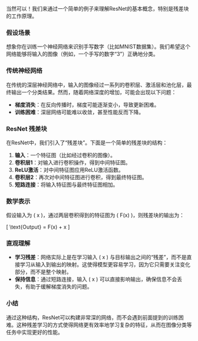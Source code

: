 当然可以！我们来通过一个简单的例子来理解ResNet的基本概念，特别是残差块的工作原理。

### 假设场景

想象你在训练一个神经网络来识别手写数字（比如MNIST数据集）。我们希望这个网络能够将输入的图像（例如，一个手写的数字“3”）正确地分类。

### 传统神经网络

在传统的深层神经网络中，输入的图像经过一系列的卷积层、激活层和池化层，最终输出一个分类结果。然而，随着网络深度的增加，可能会出现以下问题：

- **梯度消失**：在反向传播时，梯度可能逐渐变小，导致更新困难。
- **训练困难**：深层网络可能难以收敛，甚至性能反而下降。

### ResNet 残差块

在ResNet中，我们引入了“残差块”。下面是一个简单的残差块的结构：

1. **输入**：一个特征图（比如经过卷积的图像）。
2. **卷积层1**：对输入进行卷积操作，得到中间特征图。
3. **ReLU激活**：对中间特征图应用ReLU激活函数。
4. **卷积层2**：再次对中间特征图进行卷积，得到最终特征图。
5. **短路连接**：将输入特征图与最终特征图相加。

### 数学表示

假设输入为 \( x \)，通过两层卷积得到的特征图为 \( F(x) \)，则残差块的输出为：

\[ \text{Output} = F(x) + x \]

### 直观理解

- **学习残差**：网络实际上是在学习输入 \( x \) 与目标输出之间的“残差”，而不是直接学习从输入到输出的映射。这使得模型更容易学习，因为它只需要关注变化部分，而不是整个映射。
- **保持信息**：通过短路连接，输入 \( x \) 可以直接影响输出，确保信息不会丢失，有助于缓解梯度消失的问题。

### 小结

通过这种结构，ResNet可以构建非常深的网络，而不会遇到前面提到的训练困难。这种残差学习的方式使得网络更有效率地学习复杂的特征，从而在图像分类等任务中实现更好的性能。